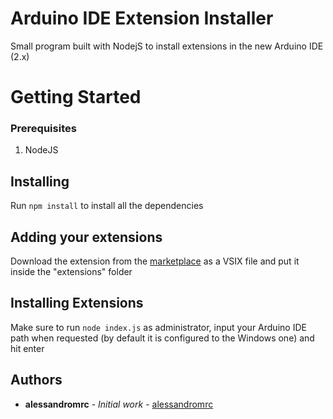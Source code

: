 # Arduino IDE Extension Installer

Small program built with NodejS to install extensions in the new Arduino IDE (2.x)

# Getting Started

### Prerequisites

1. NodeJS

## **Installing**

Run ```npm install``` to install all the dependencies

## Adding your extensions

Download the extension from the [marketplace](https://marketplace.visualstudio.com/) as a VSIX file and put it inside the "extensions" folder

## Installing Extensions

Make sure to run ```node index.js``` as administrator, input your Arduino IDE path when requested (by default it is configured to the Windows one) and hit enter

## Authors

* **alessandromrc** - *Initial work* - [alessandromrc](https://github.com/alessandromrc)

